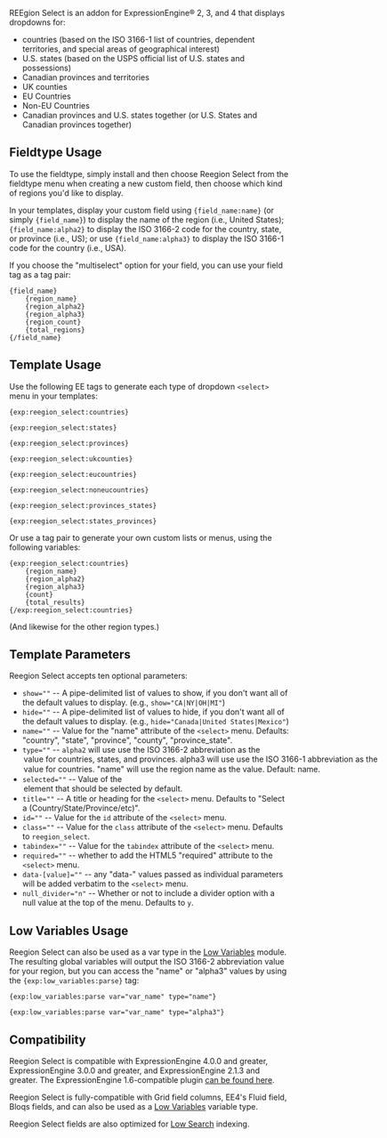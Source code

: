 REEgion Select is an addon for ExpressionEngine&reg; 2, 3, and 4 that displays dropdowns for:

- countries (based on the ISO 3166-1 list of countries, dependent territories, and special areas of geographical interest)
- U.S. states (based on the USPS official list of U.S. states and possessions)
- Canadian provinces and territories
- UK counties
- EU Countries
- Non-EU Countries
- Canadian provinces and U.S. states together (or U.S. States and Canadian provinces together)

## Fieldtype Usage

To use the fieldtype, simply install and then choose Reegion Select from the fieldtype menu when creating a new custom field, then choose which kind of regions you'd like to display.

In your templates, display your custom field using `{field_name:name}` (or simply `{field_name}`) to display the name of the region (i.e., United States); `{field_name:alpha2}` to display the ISO 3166-2 code for the country, state, or province (i.e., US); or use `{field_name:alpha3}` to display the ISO 3166-1 code for the country (i.e., USA).

If you choose the "multiselect" option for your field, you can use your field tag as a tag pair:

    {field_name}
        {region_name}
		{region_alpha2}
		{region_alpha3}
		{region_count}
		{total_regions}
	{/field_name}

## Template Usage

Use the following EE tags to generate each type of dropdown `<select>` menu in your templates:

`{exp:reegion_select:countries}`

`{exp:reegion_select:states}`

`{exp:reegion_select:provinces}`

`{exp:reegion_select:ukcounties}`

`{exp:reegion_select:eucountries}`

`{exp:reegion_select:noneucountries}`

`{exp:reegion_select:provinces_states}`

`{exp:reegion_select:states_provinces}`

Or use a tag pair to generate your own custom lists or menus, using the following variables:

	{exp:reegion_select:countries}
		{region_name}
		{region_alpha2}
		{region_alpha3}
		{count}
		{total_results}
	{/exp:reegion_select:countries}

(And likewise for the other region types.)

## Template Parameters

Reegion Select accepts ten optional parameters:

- `show=""` -- A pipe-delimited list of values to show, if you don't want all of the default values to display. (e.g., `show="CA|NY|OH|MI"`)
- `hide=""` -- A pipe-delimited list of values to hide, if you don't want all of the default values to display. (e.g., `hide="Canada|United States|Mexico"`)
- `name=""` -- Value for the "name" attribute of the `<select>` menu. Defaults: "country", "state", "province", "county", "province_state".
- `type=""` -- `alpha2` will use use the ISO 3166-2 abbreviation as the <option> value for countries, states, and provinces. `alpha3` will use use the ISO 3166-1 abbreviation as the <option> value for countries. "name" will use the region name as the value. Default: `name`.
- `selected=""` -- Value of the <option> element that should be selected by default.
- `title=""` -- A title or heading for the `<select>` menu. Defaults to "Select a (Country/State/Province/etc)".
- `id=""` -- Value for the `id` attribute of the `<select>` menu.
- `class=""` -- Value for the `class` attribute of the `<select>` menu. Defaults to `reegion_select`.
- `tabindex=""` -- Value for the `tabindex` attribute of the `<select>` menu.
- `required=""` -- whether to add the HTML5 "required" attribute to the `<select>` menu.
- `data-[value]=""` -- any "data-" values passed as individual parameters will be added verbatim to the `<select>` menu.
- `null_divider="n"` -- Whether or not to include a divider option with a null value at the top of the menu. Defaults to `y`.

## Low Variables Usage

Reegion Select can also be used as a var type in the [Low Variables](http://devot-ee.com/add-ons/low-variables/) module. The resulting global variables will output the ISO 3166-2 abbreviation value for your region, but you can access the "name" or "alpha3" values by using the `{exp:low_variables:parse}` tag:

`{exp:low_variables:parse var="var_name" type="name"}`

`{exp:low_variables:parse var="var_name" type="alpha3"}`
   
## Compatibility

Reegion Select is compatible with ExpressionEngine 4.0.0 and greater, ExpressionEngine 3.0.0 and greater, and ExpressionEngine 2.1.3 and greater. The ExpressionEngine 1.6-compatible plugin [can be found here](http://github.com/amphibian/pi.reegion_select.ee_addon).

Reegion Select is fully-compatible with Grid field columns, EE4's Fluid field, Bloqs fields, and can also be used as a [Low Variables](http://devot-ee.com/add-ons/low-variables/) variable type.

Reegion Select fields are also optimized for [Low Search](http://devot-ee.com/add-ons/low-search/) indexing.